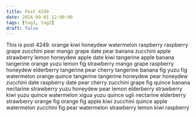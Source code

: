 ```yaml
---
title: Post 4249
date: 2024-09-01 12:00:00
tags: [tag1, tag2]
draft: false
---
```

This is post 4249.
orange
kiwi
honeydew
watermelon
raspberry
raspberry
grape
zucchini
pear
mango
grape
date
pear
banana
zucchini
apple
strawberry
lemon
honeydew
apple
date
kiwi
tangerine
apple
banana
tangerine
orange
yuzu
lemon
fig
strawberry
mango
grape
raspberry
honeydew
elderberry
tangerine
pear
cherry
tangerine
banana
fig
yuzu
fig
watermelon
orange
quince
tangerine
tangerine
honeydew
pear
honeydew
zucchini
date
raspberry
date
pear
cherry
zucchini
grape
fig
quince
banana
nectarine
strawberry
yuzu
honeydew
pear
lemon
elderberry
strawberry
kiwi
yuzu
quince
watermelon
xigua
yuzu
quince
ugli
nectarine
elderberry
strawberry
orange
fig
orange
fig
apple
kiwi
zucchini
quince
apple
watermelon
zucchini
fig
pear
watermelon
strawberry
lemon
kiwi
raspberry
